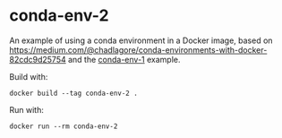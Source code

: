# conda-env-2

An example of using a conda environment in a Docker image,
based on https://medium.com/@chadlagore/conda-environments-with-docker-82cdc9d25754
and the [conda-env-1](../conda-env-1) example.

Build with:
```
docker build --tag conda-env-2 .
```

Run with:
```
docker run --rm conda-env-2
```
